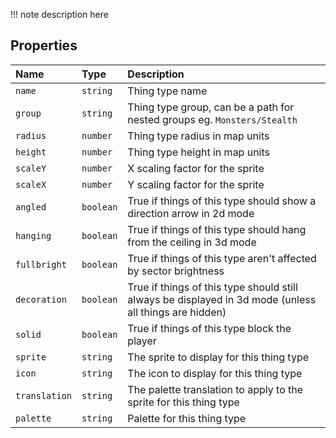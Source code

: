 !!! note
    description here

## Properties

| Name | Type | Description |
|:-----|:-----|:------------|
`name` | `string` | Thing type name
`group` | `string` | Thing type group, can be a path for nested groups eg. `Monsters/Stealth`
`radius` | `number` | Thing type radius in map units
`height` | `number` | Thing type height in map units
`scaleY` | `number` | X scaling factor for the sprite
`scaleX` | `number` | Y scaling factor for the sprite
`angled` | `boolean` | True if things of this type should show a direction arrow in 2d mode
`hanging` | `boolean` | True if things of this type should hang from the ceiling in 3d mode
`fullbright` | `boolean` | True if things of this type aren't affected by sector brightness
`decoration` | `boolean` | True if things of this type should still always be displayed in 3d mode (unless all things are hidden)
`solid` | `boolean` | True if things of this type block the player
`sprite` | `string` | The sprite to display for this thing type
`icon` | `string` | The icon to display for this thing type
`translation` | `string` | The palette translation to apply to the sprite for this thing type
`palette` | `string` | Palette for this thing type
